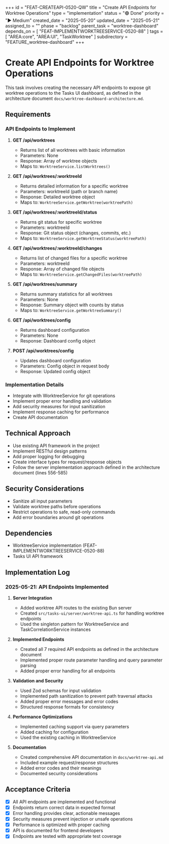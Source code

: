 +++
id = "FEAT-CREATEAPI-0520-QW"
title = "Create API Endpoints for Worktree Operations"
type = "implementation"
status = "🟢 Done"
priority = "▶️ Medium"
created_date = "2025-05-20"
updated_date = "2025-05-21"
assigned_to = ""
phase = "backlog"
parent_task = "worktree-dashboard"
depends_on = [ "FEAT-IMPLEMENTWORKTREESERVICE-0520-88" ]
tags = [ "AREA:core", "AREA:UI", "TaskWorktree" ]
subdirectory = "FEATURE_worktree-dashboard"
+++

# Create API Endpoints for Worktree Operations

This task involves creating the necessary API endpoints to expose git worktree operations to the Tasks UI dashboard, as defined in the architecture document `docs/worktree-dashboard-architecture.md`.

## Requirements

### API Endpoints to Implement

1. **GET /api/worktrees**
   - Returns list of all worktrees with basic information
   - Parameters: None
   - Response: Array of worktree objects
   - Maps to: `WorktreeService.listWorktrees()`

2. **GET /api/worktrees/:worktreeId**
   - Returns detailed information for a specific worktree
   - Parameters: worktreeId (path or branch name)
   - Response: Detailed worktree object
   - Maps to: `WorktreeService.getWorktree(worktreePath)`

3. **GET /api/worktrees/:worktreeId/status**
   - Returns git status for specific worktree
   - Parameters: worktreeId
   - Response: Git status object (changes, commits, etc.)
   - Maps to: `WorktreeService.getWorktreeStatus(worktreePath)`

4. **GET /api/worktrees/:worktreeId/changes**
   - Returns list of changed files for a specific worktree
   - Parameters: worktreeId
   - Response: Array of changed file objects
   - Maps to: `WorktreeService.getChangedFiles(worktreePath)`

5. **GET /api/worktrees/summary**
   - Returns summary statistics for all worktrees
   - Parameters: None
   - Response: Summary object with counts by status
   - Maps to: `WorktreeService.getWorktreeSummary()`

6. **GET /api/worktrees/config**
   - Returns dashboard configuration
   - Parameters: None
   - Response: Dashboard config object

7. **POST /api/worktrees/config**
   - Updates dashboard configuration
   - Parameters: Config object in request body
   - Response: Updated config object

### Implementation Details

- Integrate with WorktreeService for git operations
- Implement proper error handling and validation
- Add security measures for input sanitization
- Implement response caching for performance
- Create API documentation

## Technical Approach

- Use existing API framework in the project
- Implement RESTful design patterns
- Add proper logging for debugging
- Create interface types for request/response objects
- Follow the server implementation approach defined in the architecture document (lines 556-585)

## Security Considerations

- Sanitize all input parameters
- Validate worktree paths before operations
- Restrict operations to safe, read-only commands
- Add error boundaries around git operations

## Dependencies

- WorktreeService implementation (FEAT-IMPLEMENTWORKTREESERVICE-0520-88)
- Tasks UI API framework

## Implementation Log

### 2025-05-21: API Endpoints Implemented

1. **Server Integration**
   - Added worktree API routes to the existing Bun server
   - Created `src/tasks-ui/server/worktree-api.ts` for handling worktree endpoints
   - Used the singleton pattern for WorktreeService and TaskCorrelationService instances

2. **Implemented Endpoints**
   - Created all 7 required API endpoints as defined in the architecture document
   - Implemented proper route parameter handling and query parameter parsing
   - Added proper error handling for all endpoints

3. **Validation and Security**
   - Used Zod schemas for input validation
   - Implemented path sanitization to prevent path traversal attacks
   - Added proper error messages and error codes
   - Structured response formats for consistency

4. **Performance Optimizations**
   - Implemented caching support via query parameters
   - Added caching for configuration
   - Used the existing caching in WorktreeService

5. **Documentation**
   - Created comprehensive API documentation in `docs/worktree-api.md`
   - Included example request/response structures
   - Added error codes and their meanings
   - Documented security considerations

## Acceptance Criteria

- [x] All API endpoints are implemented and functional
- [x] Endpoints return correct data in expected format
- [x] Error handling provides clear, actionable messages
- [x] Security measures prevent injection or unsafe operations
- [x] Performance is optimized with proper caching
- [x] API is documented for frontend developers
- [x] Endpoints are tested with appropriate test coverage
